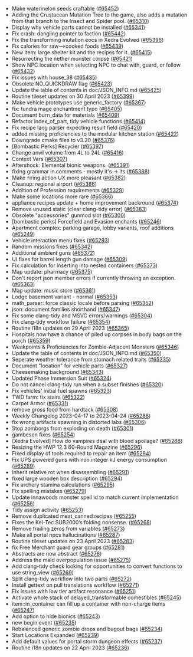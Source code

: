 * Make watermelon seeds craftable ([#65452](https://github.com/CleverRaven/Cataclysm-DDA/pull/65452))
* Adding the Crustacean Mutation Tree to the game, also adds a mutation from that branch to the Insect and Spider pool. ([#65310](https://github.com/CleverRaven/Cataclysm-DDA/pull/65310))
* Display why vehicle parts cannot be installed ([#65341](https://github.com/CleverRaven/Cataclysm-DDA/pull/65341))
* Fix crash: dangling pointer to faction ([#65442](https://github.com/CleverRaven/Cataclysm-DDA/pull/65442))
* Fix the transforming mutation eocs in Xedra Evolved ([#65396](https://github.com/CleverRaven/Cataclysm-DDA/pull/65396))
* Fix calories for raw-->cooked foods ([#65439](https://github.com/CleverRaven/Cataclysm-DDA/pull/65439))
* New item: large shelter kit and the recipes for it. ([#65415](https://github.com/CleverRaven/Cataclysm-DDA/pull/65415))
* Resurrecting the nether monster corpse ([#65421](https://github.com/CleverRaven/Cataclysm-DDA/pull/65421))
* Show NPC location when selecting NPC to chat with, guard, or follow ([#65432](https://github.com/CleverRaven/Cataclysm-DDA/pull/65432))
* Fix issues with house_38 ([#65435](https://github.com/CleverRaven/Cataclysm-DDA/pull/65435))
* Obsolete NO_QUICKDRAW flag ([#65423](https://github.com/CleverRaven/Cataclysm-DDA/pull/65423))
* Update the table of contents in doc/JSON_INFO.md ([#65425](https://github.com/CleverRaven/Cataclysm-DDA/pull/65425))
* Routine tileset updates on 30 April 2023 ([#65399](https://github.com/CleverRaven/Cataclysm-DDA/pull/65399))
* Make vehicle prototypes use generic_factory ([#65367](https://github.com/CleverRaven/Cataclysm-DDA/pull/65367))
* fix: tundra mage enchantment typo ([#65405](https://github.com/CleverRaven/Cataclysm-DDA/pull/65405))
* Document burn_data for materials ([#65409](https://github.com/CleverRaven/Cataclysm-DDA/pull/65409))
* Refactor index_of_part, tidy vehicle functions ([#65414](https://github.com/CleverRaven/Cataclysm-DDA/pull/65414))
* Fix recipe lang parser expecting result field ([#65420](https://github.com/CleverRaven/Cataclysm-DDA/pull/65420))
* added missing proficiencies to the modular kitchen station ([#65422](https://github.com/CleverRaven/Cataclysm-DDA/pull/65422))
* Downgrade cmake files to v3.20 ([#65376](https://github.com/CleverRaven/Cataclysm-DDA/pull/65376))
* [Bombastic Perks] Recycler ([#65397](https://github.com/CleverRaven/Cataclysm-DDA/pull/65397))
* Change anvil volume from 4L to 24L ([#65416](https://github.com/CleverRaven/Cataclysm-DDA/pull/65416))
* Context Vars ([#65307](https://github.com/CleverRaven/Cataclysm-DDA/pull/65307))
* Aftershock: Elemental bionic weapons. ([#65391](https://github.com/CleverRaven/Cataclysm-DDA/pull/65391))
* fixing grammar in comments - mostly it's -> its ([#65388](https://github.com/CleverRaven/Cataclysm-DDA/pull/65388))
* Make `f`iring action UX more pleasant ([#65382](https://github.com/CleverRaven/Cataclysm-DDA/pull/65382))
* Cleanup: regional airport ([#65386](https://github.com/CleverRaven/Cataclysm-DDA/pull/65386))
* Addition of Profession requirements ([#65329](https://github.com/CleverRaven/Cataclysm-DDA/pull/65329))
* Make some locations more rare ([#65366](https://github.com/CleverRaven/Cataclysm-DDA/pull/65366))
* appliance recipes update + home improvement backround ([#65374](https://github.com/CleverRaven/Cataclysm-DDA/pull/65374))
* Remove unused static (clear clang-tidy error) ([#65383](https://github.com/CleverRaven/Cataclysm-DDA/pull/65383))
* Obsolete "accessories" gunmod slot ([#65300](https://github.com/CleverRaven/Cataclysm-DDA/pull/65300))
* [bombastic perks] Forcefield and Evasion enchants ([#65246](https://github.com/CleverRaven/Cataclysm-DDA/pull/65246))
* Apartment complex: parking garage, lobby variants, roof additions ([#65249](https://github.com/CleverRaven/Cataclysm-DDA/pull/65249))
* Vehicle interaction menu fixes ([#65293](https://github.com/CleverRaven/Cataclysm-DDA/pull/65293))
* Random missions fixes ([#65342](https://github.com/CleverRaven/Cataclysm-DDA/pull/65342))
* Additional ambient guns ([#65372](https://github.com/CleverRaven/Cataclysm-DDA/pull/65372))
* UI fixes for barrel length gun damage ([#65309](https://github.com/CleverRaven/Cataclysm-DDA/pull/65309))
* Fix calculation for inserting into nested containers ([#65373](https://github.com/CleverRaven/Cataclysm-DDA/pull/65373))
* Map update: pharmacy ([#65375](https://github.com/CleverRaven/Cataclysm-DDA/pull/65375))
* Don't report json member errors if currently throwing an exception. ([#65363](https://github.com/CleverRaven/Cataclysm-DDA/pull/65363))
* Map update: music store ([#65361](https://github.com/CleverRaven/Cataclysm-DDA/pull/65361))
* Lodge basement variant - normal ([#65353](https://github.com/CleverRaven/Cataclysm-DDA/pull/65353))
* math_parser: force classic locale before parsing ([#65352](https://github.com/CleverRaven/Cataclysm-DDA/pull/65352))
* json: document families shorthand ([#65347](https://github.com/CleverRaven/Cataclysm-DDA/pull/65347))
* Fix some clang-tidy and MSVC errors/warnings ([#65304](https://github.com/CleverRaven/Cataclysm-DDA/pull/65304))
* Fix clang-tidy workflow failure ([#65354](https://github.com/CleverRaven/Cataclysm-DDA/pull/65354))
* Routine i18n updates on 29 April 2023 ([#65365](https://github.com/CleverRaven/Cataclysm-DDA/pull/65365))
* Hospitals now have a chance of piled up corpses in body bags on the porch ([#65359](https://github.com/CleverRaven/Cataclysm-DDA/pull/65359))
* Weakpoints & Proficiencies for Zombie-Adjacent Monsters ([#65346](https://github.com/CleverRaven/Cataclysm-DDA/pull/65346))
* Update the table of contents in doc/JSON_INFO.md ([#65350](https://github.com/CleverRaven/Cataclysm-DDA/pull/65350))
* Seperate weather tolerance from stomach related traits ([#65335](https://github.com/CleverRaven/Cataclysm-DDA/pull/65335))
* Document "location" for vehicle parts ([#65327](https://github.com/CleverRaven/Cataclysm-DDA/pull/65327))
* Cheesemaking background ([#65343](https://github.com/CleverRaven/Cataclysm-DDA/pull/65343))
* Updated Phase Immersion Suit ([#65324](https://github.com/CleverRaven/Cataclysm-DDA/pull/65324))
* Do not cancel clang-tidy run when a subset finishes ([#65320](https://github.com/CleverRaven/Cataclysm-DDA/pull/65320))
* Fix vehicles' initial fuel spawns ([#65323](https://github.com/CleverRaven/Cataclysm-DDA/pull/65323))
* TWD farm: fix stairs ([#65322](https://github.com/CleverRaven/Cataclysm-DDA/pull/65322))
* Carpet Armor ([#65331](https://github.com/CleverRaven/Cataclysm-DDA/pull/65331))
* remove gross food from hardtack ([#65308](https://github.com/CleverRaven/Cataclysm-DDA/pull/65308))
* Weekly Changelog 2023-04-17 to 2023-04-24 ([#65286](https://github.com/CleverRaven/Cataclysm-DDA/pull/65286))
* fix wrong artifacts spawning in distorted labs ([#65306](https://github.com/CleverRaven/Cataclysm-DDA/pull/65306))
* Stop zomborgs from exploding on death ([#65301](https://github.com/CleverRaven/Cataclysm-DDA/pull/65301))
* gambeson fixes ([#65254](https://github.com/CleverRaven/Cataclysm-DDA/pull/65254))
* [Xedra Evolved] How do vampires deal with blood spoilage? ([#65288](https://github.com/CleverRaven/Cataclysm-DDA/pull/65288))
* Resizing the HWP 12.3 60-Round Magazine ([#65296](https://github.com/CleverRaven/Cataclysm-DDA/pull/65296))
* Fixed display of tools required to repair an item ([#65284](https://github.com/CleverRaven/Cataclysm-DDA/pull/65284))
* Fix UPS powered guns with non integer kJ energy consumption ([#65289](https://github.com/CleverRaven/Cataclysm-DDA/pull/65289))
* Inherit relative rot when disassembling ([#65291](https://github.com/CleverRaven/Cataclysm-DDA/pull/65291))
* fixed large wooden box description ([#65294](https://github.com/CleverRaven/Cataclysm-DDA/pull/65294))
* Fix archery stamina calculations ([#65295](https://github.com/CleverRaven/Cataclysm-DDA/pull/65295))
* Fix spelling mistakes ([#65279](https://github.com/CleverRaven/Cataclysm-DDA/pull/65279))
* Update innawoods monster spell id to match current implementation ([#65256](https://github.com/CleverRaven/Cataclysm-DDA/pull/65256))
* Tidy assign activity ([#65253](https://github.com/CleverRaven/Cataclysm-DDA/pull/65253))
* Remove duplicated meat_canned recipes ([#65255](https://github.com/CleverRaven/Cataclysm-DDA/pull/65255))
* Fixes the Kel-Tec SUB2000’s folding nonsense. ([#65268](https://github.com/CleverRaven/Cataclysm-DDA/pull/65268))
* Remove trailing zeros from variables ([#65273](https://github.com/CleverRaven/Cataclysm-DDA/pull/65273))
* Make all portal npcs hallucinations ([#65287](https://github.com/CleverRaven/Cataclysm-DDA/pull/65287))
* Routine tileset updates on 23 April 2023 ([#65283](https://github.com/CleverRaven/Cataclysm-DDA/pull/65283))
* fix Free Merchant guard gear groups ([#65281](https://github.com/CleverRaven/Cataclysm-DDA/pull/65281))
* Abstracts are now abstract ([#65276](https://github.com/CleverRaven/Cataclysm-DDA/pull/65276))
* Address the maid overpopulation issue ([#65275](https://github.com/CleverRaven/Cataclysm-DDA/pull/65275))
* Add clang-tidy check looking for opportunities to convert functions to use string_view ([#65269](https://github.com/CleverRaven/Cataclysm-DDA/pull/65269))
* Split clang-tidy workflow into two parts ([#65272](https://github.com/CleverRaven/Cataclysm-DDA/pull/65272))
* Install gettext on pull translations workflow ([#65271](https://github.com/CleverRaven/Cataclysm-DDA/pull/65271))
* Fix issues with low tier artifact resonance ([#65251](https://github.com/CleverRaven/Cataclysm-DDA/pull/65251))
* Activate whole stack of delayed_transformable comestibles ([#65245](https://github.com/CleverRaven/Cataclysm-DDA/pull/65245))
* item::in_container can fill up a container with non-charge items ([#65247](https://github.com/CleverRaven/Cataclysm-DDA/pull/65247))
* Add option to hide bionics ([#65243](https://github.com/CleverRaven/Cataclysm-DDA/pull/65243))
* new begin event ([#65235](https://github.com/CleverRaven/Cataclysm-DDA/pull/65235))
* Rebalanced generic zombie drops and bugout bags ([#65234](https://github.com/CleverRaven/Cataclysm-DDA/pull/65234))
* Start Locations Expanded ([#65239](https://github.com/CleverRaven/Cataclysm-DDA/pull/65239))
* Add default values for portal storm dungeon effects ([#65237](https://github.com/CleverRaven/Cataclysm-DDA/pull/65237))
* Routine i18n updates on 22 April 2023 ([#65236](https://github.com/CleverRaven/Cataclysm-DDA/pull/65236))
